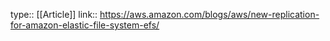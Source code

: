 type:: [[Article]]
link:: https://aws.amazon.com/blogs/aws/new-replication-for-amazon-elastic-file-system-efs/
